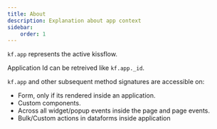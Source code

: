 ```yaml
---
title: About
description: Explanation about app context
sidebar:
    order: 1
---
```


`kf.app` represents the active kissflow.

Application Id can be retreived like `kf.app._id`.

`kf.app` and other subsequent method signatures are accessible on:
  - Form, only if its rendered inside an application.
  - Custom components.
  - Across all widget/popup events inside the page and page events.
  - Bulk/Custom actions in dataforms inside application